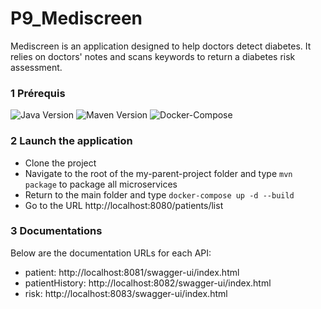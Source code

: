 # P9_Mediscreen
Mediscreen is an application designed to help doctors detect diabetes. 
It relies on doctors' notes and scans keywords to return a diabetes risk assessment.

### 1 Prérequis
![Java Version](https://img.shields.io/badge/Java-11-red)
![Maven Version](https://img.shields.io/badge/Maven-3.8.x-blue)
![Docker-Compose](https://img.shields.io/badge/Docker_compose-3.x-cyan)

### 2 Launch the application
- Clone the project
- Navigate to the root of the my-parent-project folder and type ``mvn package`` to package all microservices
- Return to the main folder and type ``docker-compose up -d --build``
- Go to the URL http://localhost:8080/patients/list

### 3 Documentations
Below are the documentation URLs for each API:
- patient: http://localhost:8081/swagger-ui/index.html
- patientHistory: http://localhost:8082/swagger-ui/index.html
- risk: http://localhost:8083/swagger-ui/index.html